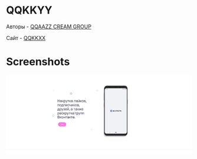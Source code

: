 # QQKKYY

Авторы - [QQAAZZ CREAM GROUP](https://vk.com/qqaazzgroup)

Сайт - [QQKKXX](https://qqaazzg.github.io/QQKKYY/)

# Screenshots

![alt tag](https://raw.githubusercontent.com/qqaazzg/QQKKYY/main/img/Kq8BEgu.jpg)
